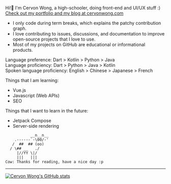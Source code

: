 Hi!👋 I'm Cervon Wong, a high-schooler, doing front-end and UI/UX stuff :) [Check out my portfolio and my blog at cervonwong.com](https://cervonwong.com)

 - I only code during term breaks, which explains the patchy contribution graph.
 - I love contributing to issues, discussions, and documentation to improve open-source projects that I love to use.
 - Most of my projects on GitHub are educational or informational products.

Language preference: Dart > Kotlin > Python > Java
<br>
Language proficiency: Dart > Python > Java > Kotlin
<br>
Spoken language proficiency: English > Chinese > Japanese > French

Things that I am learning:
 - Vue.js
 - Javascript (Web APIs)
 - SEO

Things that I want to learn in the future:
 - Jetpack Compose
 - Server-side rendering



```
           __n__n__
    .------`-\00/-'
   /  ##  ## (oo)
  / \## __   ./
     |//YY \|/
     |||   |||
Cow: Thanks for reading, have a nice day :p
```

<hr>

[![Cervon Wong's GitHub stats](https://github-readme-stats.vercel.app/api?username=cervonwong&show_icons=true&include_all_commits=true)](https://github.com/cervonwong)
